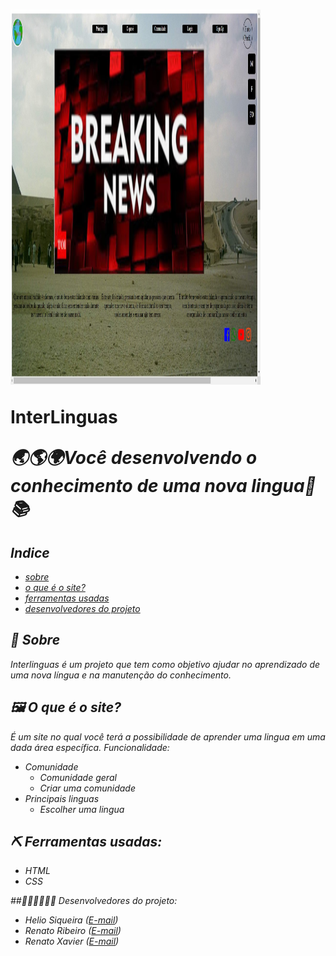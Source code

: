 <h1>
  <img src="/pagina-menu.jpg" width=400px, height=600px>
  <p><b>InterLinguas</b></p>
  <p><i>🌏🌎🌍Você desenvolvendo o conhecimento de uma nova lingua🙌📚</b></p>
</h1>

## Indice

- [sobre](#-Sobre)
- [o que é o site?](#-O-que-e-o-site?)
- [ferramentas usadas](#-Ferramentas-usadas)
- [desenvolvedores do projeto](#-Desenvolvedores-do-projeto)

## 🧧 Sobre

_Interlinguas_ é um projeto que tem como objetivo ajudar no aprendizado de uma nova língua e na manutenção do conhecimento.

## 🖼 O que é o site?

É um site no qual você terá a possibilidade de aprender uma lingua em uma dada área específica.
_Funcionalidade_:

- Comunidade
  - Comunidade geral
  - Criar uma comunidade
- Principais linguas
  - Escolher uma lingua

## ⛏ Ferramentas usadas:

- HTML
- CSS

##👨‍💻👨‍💻👨‍💻 Desenvolvedores do projeto:

- Helio Siqueira (<a href="mailto:helio.siqueira@academico.ifpb.edu.br">E-mail</a>)
- Renato Ribeiro (<a href="mailto:renato.ribeiro@academico.ifpb.edu.br">E-mail</a>)
- Renato Xavier (<a href="mailto:renato.ribeiro@academico.ifpb.edu.br">E-mail</a>)
